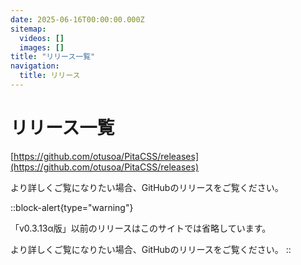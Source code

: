 ```yaml
---
date: 2025-06-16T00:00:00.000Z
sitemap:
  videos: []
  images: []
title: "リリース一覧"
navigation:
  title: リリース
---
```


# リリース一覧

[https://github.com/otusoa/PitaCSS/releases](https://github.com/otusoa/PitaCSS/releases)

より詳しくご覧になりたい場合、GitHubのリリースをご覧ください。

::block-alert{type="warning"}

「v0.3.13α版」以前のリリースはこのサイトでは省略しています。

より詳しくご覧になりたい場合、GitHubのリリースをご覧ください。
::